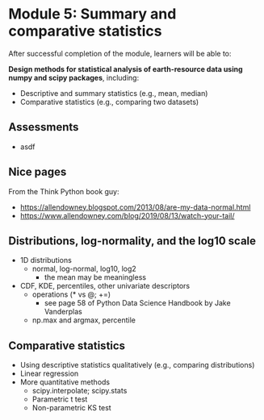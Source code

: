 # Module 5: Summary and comparative statistics

After successful completion of the module, learners will be able to:

**Design methods for statistical analysis of earth-resource data using numpy and scipy packages**, including:
- Descriptive and summary statistics (e.g., mean, median)
- Comparative statistics (e.g., comparing two datasets)

## Assessments
- asdf

## Nice pages
From the Think Python book guy:
- https://allendowney.blogspot.com/2013/08/are-my-data-normal.html
- https://www.allendowney.com/blog/2019/08/13/watch-your-tail/

## Distributions, log-normality, and the log10 scale
- 1D distributions
  - normal, log-normal, log10, log2
    - the mean may be meaningless
- CDF, KDE, percentiles, other univariate descriptors
  - operations (* vs @; +=)
    - see page 58 of Python Data Science Handbook by Jake Vanderplas
  - np.max and argmax, percentile

## Comparative statistics
- Using descriptive statistics qualitatively (e.g., comparing distributions)
- Linear regression
- More quantitative methods
  - scipy.interpolate; scipy.stats
  - Parametric t test
  - Non-parametric KS test
